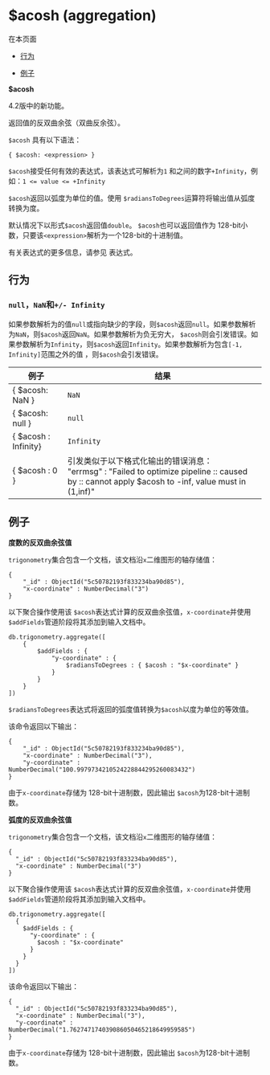 # [ ](#)$acosh (aggregation)

[]()

在本页面

*   [行为](#behavior)

*   [例子](#examples)

**$acosh**

4.2版中的新功能。

返回值的反双曲余弦（双曲反余弦）。

`$acosh` 具有以下语法：

```
{ $acosh: <expression> }
```

`$acosh`接受任何有效的表达式，该表达式可解析为`1` 和之间的数字`+Infinity`，例如：`1 <= value <= +Infinity`

`$acosh`返回以弧度为单位的值。使用 `$radiansToDegrees`运算符将输出值从弧度转换为度。

默认情况下以形式`$acosh`返回值`double`。 `$acosh`也可以返回值作为 128-bit小数，只要该`<expression>`解析为一个128-bit的十进制值。

有关表达式的更多信息，请参见 表达式。

## 行为

### `null`，`NaN`和`+/- Infinity`

如果参数解析为的值`null`或指向缺少的字段，则`$acosh`返回`null`。如果参数解析为`NaN`，则`$acosh`返回`NaN`。如果参数解析为负无穷大， `$acosh`则会引发错误。如果参数解析为`Infinity`，则`$acosh`返回`Infinity`。如果参数解析为包含`[-1, Infinity]`范围之外的值 ，则`$acosh`会引发错误。 

| 例子                 | 结果                                                         |
| -------------------- | ------------------------------------------------------------ |
| { $acosh: NaN }      | `NaN`                                                        |
| { $acosh: null }     | `null`                                                       |
| { $acosh : Infinity} | `Infinity`                                                   |
| { $acosh : 0 }       | 引发类似于以下格式化输出的错误消息：<br />"errmsg" :   "Failed to optimize pipeline :: caused by :: cannot   apply $acosh to -inf, value must in (1,inf)" |

## 例子

**度数的反双曲余弦值**

`trigonometry`集合包含一个文档，该文档沿`x`二维图形的轴存储值：

```
{
    "_id" : ObjectId("5c50782193f833234ba90d85"),
    "x-coordinate" : NumberDecimal("3")
}
```

以下聚合操作使用该 `$acosh`表达式计算的反双曲余弦值，`x-coordinate`并使用`$addFields`管道阶段将其添加到输入文档中。

```
db.trigonometry.aggregate([
    {
        $addFields : {
            "y-coordinate" : {
                $radiansToDegrees : { $acosh : "$x-coordinate" }
            }
        }
    }
])
```

`$radiansToDegrees`表达式将返回的弧度值转换为`$acosh`以度为单位的等效值。

该命令返回以下输出：

```
{
    "_id" : ObjectId("5c50782193f833234ba90d85"),
    "x-coordinate" : NumberDecimal("3"),
    "y-coordinate" : NumberDecimal("100.9979734210524228844295260083432")
}
```

由于`x-coordinate`存储为 128-bit十进制数，因此输出 `$acosh`为128-bit十进制数。

**弧度的反双曲余弦值**

`trigonometry`集合包含一个文档，该文档沿`x`二维图形的轴存储值：

```
{
  "_id" : ObjectId("5c50782193f833234ba90d85"),
  "x-coordinate" : NumberDecimal("3")
}
```

以下聚合操作使用该 `$acosh`表达式计算的反双曲余弦值，`x-coordinate`并使用`$addFields`管道阶段将其添加到输入文档中。

```
db.trigonometry.aggregate([
  {
    $addFields : {
      "y-coordinate" : {
        $acosh : "$x-coordinate"
      }
    }
  }
])
```

该命令返回以下输出：

```
{
  "_id" : ObjectId("5c50782193f833234ba90d85"),
  "x-coordinate" : NumberDecimal("3"),
  "y-coordinate" : NumberDecimal("1.762747174039086050465218649959585")
}
```

由于`x-coordinate`存储为 128-bit十进制数，因此输出 `$acosh`为128-bit十进制数。